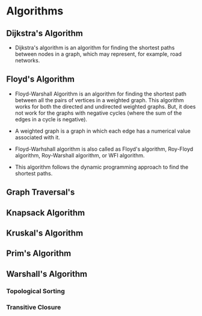# Algorithms 

## Dijkstra's Algorithm 

 - Dijkstra's algorithm is an algorithm for finding the shortest paths between nodes in a graph, which may represent, for example, road networks.

## Floyd's Algorithm

- Floyd-Warshall Algorithm is an algorithm for finding the shortest path between all the pairs of vertices in a weighted graph. This algorithm works for both the directed and undirected weighted graphs. But, it does not work for the graphs with negative cycles (where the sum of the edges in a cycle is negative).

- A weighted graph is a graph in which each edge has a numerical value associated with it.

- Floyd-Warhshall algorithm is also called as Floyd's algorithm, Roy-Floyd algorithm, Roy-Warshall algorithm, or WFI algorithm.

- This algorithm follows the dynamic programming approach to find the shortest paths.




## Graph Traversal's 


## Knapsack Algorithm 

## Kruskal's Algorithm 

## Prim's Algorithm 

## Warshall's Algorithm 
### Topological Sorting 
### Transitive Closure 

